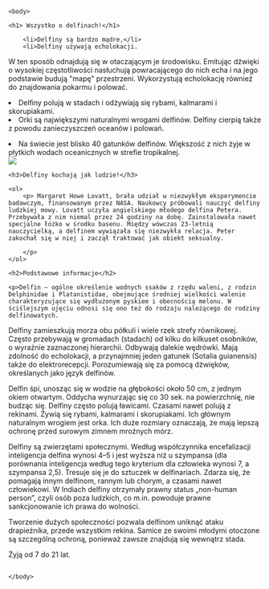 
<html>
  
    <body>

    <h1> Wszystko o delfinach!</h1>
   
        <li>Delfiny są bardzo mądre,</li>
        <li>Delfiny używają echolokacji.
W ten sposób odnajdują się w otaczającym je środowisku. Emitując dźwięki o wysokiej częstotliwości nasłuchują powracającego do nich echa i na jego podstawie budują "mapę" przestrzeni. Wykorzystują echolokację również do znajdowania pokarmu i polować.</li>
        <li>Delfiny polują w stadach i odżywiają się rybami, kalmarami i skorupiakami.</li>
        <li>Orki są największymi naturalnymi wrogami delfinów.
Delfiny cierpią także z powodu zanieczyszczeń oceanów i polowań.
</li>
<li> 
Na świecie jest blisko 40 gatunków delfinów.
Większość z nich żyje w płytkich wodach oceanicznych w strefie tropikalnej.
</li>
<img src="https://upload.wikimedia.org/wikipedia/commons/thumb/d/da/NMMP_dolphin_with_locator.jpeg/220px-NMMP_dolphin_with_locator.jpeg">



</ul>
    
    <h3>Delfiny kochają jak ludzie!</h3>
    
    <ol>
        <p> Margaret Howe Lovatt, brała udział w niezwykłym eksperymencie badawczym, finansowanym przez NASA. Naukowcy próbowali nauczyć delfiny ludzkiej mowy. Lovatt uczyła angielskiego młodego delfina Petera. Przebywała z nim niemal przez 24 godziny na dobę. Zainstalowała nawet specjalne łóżko w środku basenu. Między wówczas 23-letnią nauczycielką, a delfinem wywiązała się niezwykła relacja. Peter zakochał się w niej i zaczął traktować jak obiekt seksualny.
        
        </p>
    </ol>
    
    <h2>Podstawowe informacje</h2>
    
    <p>Delfin – ogólne określenie wodnych ssaków z rzędu waleni, z rodzin Delphinidae i Platanistidae, obejmujące średniej wielkości walenie charakteryzujące się wydłużonym pyskiem i obecnością melonu. W ściślejszym ujęciu odnosi się ono też do rodzaju należącego do rodziny delfinowatych.

Delfiny zamieszkują morza obu półkuli i wiele rzek strefy równikowej. Często przebywają w gromadach (stadach) od kilku do kilkuset osobników, o wyraźnie zaznaczonej hierarchii. Odbywają dalekie wędrówki. Mają zdolność do echolokacji, a przynajmniej jeden gatunek (Sotalia guianensis) także do elektrorecepcji. Porozumiewają się za pomocą dźwięków, określanych jako język delfinów.

Delfin śpi, unosząc się w wodzie na głębokości około 50 cm, z jednym okiem otwartym. Oddycha wynurzając się co 30 sek. na powierzchnię, nie budząc się. Delfiny często polują ławicami. Czasami nawet polują z rekinami. Żywią się rybami, kalmarami i skorupiakami. Ich głównym naturalnym wrogiem jest orka. Ich duże rozmiary oznaczają, że mają lepszą ochronę przed surowym zimnem mroźnych mórz.

Delfiny są zwierzętami społecznymi. Według współczynnika encefalizacji inteligencja delfina wynosi 4–5 i jest wyższa niż u szympansa (dla porównania inteligencja według tego kryterium dla człowieka wynosi 7, a szympansa 2,5). Tresuje się je do sztuczek w delfinariach. Zdarza się, że pomagają innym delfinom, rannym lub chorym, a czasami nawet człowiekowi. W Indiach delfiny otrzymały prawny status „non-human person”, czyli osób poza ludzkich, co m.in. powoduje prawne sankcjonowanie ich prawa do wolności.

Tworzenie dużych społeczności pozwala delfinom uniknąć ataku drapieżnika, przede wszystkim rekina. Samice ze swoimi młodymi otoczone są szczególną ochroną, ponieważ zawsze znajdują się wewnątrz stada.

Żyją od 7 do 21 lat.
    <h2></h2>
    

    </body>
</html>
